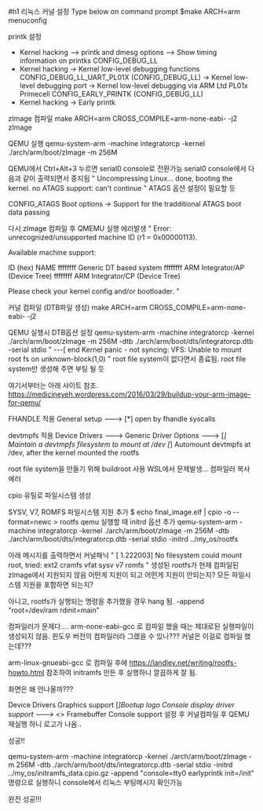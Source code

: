 #h1 리눅스 커널 설정
Type below on command prompt
    $make ARCH=arm menuconfig

printk 설정
 - Kernel hacking --> printk and dmesg options --> Show timing information on printks
CONFIG_DEBUG_LL
 - Kernel hacking -> Kernel low-level debugging functions
CONFIG_DEBUG_LL_UART_PL01X (CONFIG_DEBUG_LL)
                  -> Kernel low-level debugging port -> Kernel low-level debugging via ARM Ltd PL01x Primecell
CONFIG_EARLY_PRINTK (CONFIG_DEBUG_LL)
 - Kernel hacking -> Early printk


zImage 컴파일
make ARCH=arm CROSS_COMPILE=arm-none-eabi- -j2 zImage


QEMU 실행
qemu-system-arm -machine integratorcp -kernel ./arch/arm/boot/zImage -m 256M

QEMU에서 Ctrl+Alt+3 누르면 serial0 console로 전환가능
serial0 console에서 다음과 같이 출력되면서 중지됨
"
Uncompressing Linux... done, booting the kernel.
no ATAGS support: can't continue
"
ATAGS 옵션 설정이 필요할 듯

CONFIG_ATAGS
Boot options -> Support for the tradditional ATAGS boot data passing


다시 zImage 컴파일 후 QMEMU 실행
에러발생
"
Error: unrecognized/unsupported machine ID (r1 = 0x00000113).

Available machine support:

ID (hex)        NAME
ffffffff        Generic DT based system
ffffffff        ARM Integrator/AP (Device Tree)
ffffffff        ARM Integrator/CP (Device Tree)

Please check your kernel config and/or bootloader.
"

커널 컴파일 (DTB파일 생성)
make ARCH=arm CROSS_COMPILE=arm-none-eabi- -j2


QEMU 실행시 DTB옵션 설정
qemu-system-arm -machine integratorcp -kernel ./arch/arm/boot/zImage -m 256M -dtb ./arch/arm/boot/dts/integratorcp.dtb -serial stdio
"
---[ end Kernel panic - not syncing: VFS: Unable to mount root fs on unknown-block(1,0)
"
root file system이 없다면서 종료됨.
root file system만 생성해 주면 부팅 될 듯


여기서부터는 아래 사이트 참조.
https://medicineyeh.wordpress.com/2016/03/29/buildup-your-arm-image-for-qemu/

FHANDLE 적용
General setup  --->
[*] open by fhandle syscalls

devtmpfs 적용
Device Drivers  --->
  Generic Driver Options  --->
    [*] Maintain a devtmpfs filesystem to mount at /dev
    [*]   Automount devtmpfs at /dev, after the kernel mounted the rootfs

root file system을 만들기 위해 buildroot 사용
WSL에서 문제발생... 컴파일러 복사 에러


cpio 유틸로 파일시스템 생성

SYSV, V7, ROMFS 파일시스템 지원 추가
$ echo final_image.elf | cpio -o --format=newc > rootfs
qemu 실행할 때 initrd 옵션 추가
qemu-system-arm -machine integratorcp -kernel ./arch/arm/boot/zImage -m 256M -dtb ./arch/arm/boot/dts/integratorcp.dtb -serial stdio -initrd ../my_os/rootfs

아래 메시지를 출력하면서 커널패닉
"
[    1.222003] No filesystem could mount root, tried:  ext2 cramfs vfat sysv v7 romfs
"
생성된 rootfs가 현재 컴파일된 zImage에서 지원되지 않음
어떤게 지원이 되고 어떤게 지원이 안되는지?
모든 파일시스템 지원을 포함하면 되는지?

아니고, rootfs가 실행되는 명령을 추가했을 경우 hang 됨.
-append "root=/dev/ram rdinit=main"


컴파일러가 문제다....
arm-none-eabi-gcc 로 컴파일 했을 때는 제대로된 실행파일이 생성되지 않음.
윈도우 버전의 컴파일러라 그랬을 수 있나??? 커널은 이걸로 컴파일 했는데???

arm-linux-gnueabi-gcc 로 컴파일 후에 
https://landley.net/writing/rootfs-howto.html
참조하여 initramfs 만든 후 실행하니 깔끔하게 잘 됨.

화면은 왜 안나올까???

Device Drivers
 Graphics support
  [*]Bootup logo
     Console display driver support --->
      <*> Framebuffer Console support
설정 후 커널컴파일 후 QEMU 재실행 하니 로고가 나옴.. 

성공!!

qemu-system-arm -machine integratorcp -kernel ./arch/arm/boot/zImage -m 256M -dtb ./arch/arm/boot/dts/integratorcp.dtb -serial stdio -initrd ../my_os/initramfs_data.cpio.gz -append "console=tty0 earlyprintk init=/init"
명령으로 실행하니 console에서 리눅스 부팅메시지 확인가능

완전 성공!!!
